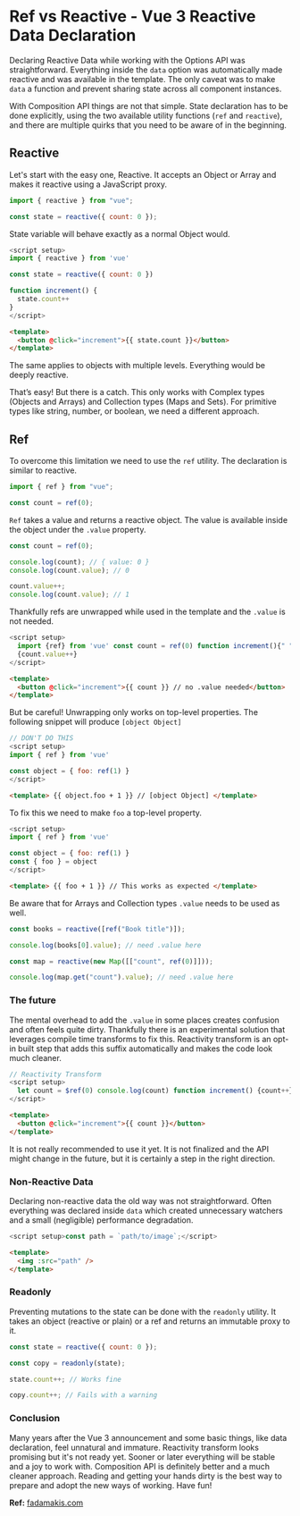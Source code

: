 # Ref vs Reactive - Vue 3 Reactive Data Declaration

Declaring Reactive Data while working with the Options API was straightforward. Everything inside the `data` option was automatically made reactive and was available in the template. The only caveat was to make `data` a function and prevent sharing state across all component instances.

With Composition API things are not that simple. State declaration has to be done explicitly, using the two available utility functions (`ref` and `reactive`), and there are multiple quirks that you need to be aware of in the beginning.

## Reactive

Let's start with the easy one, Reactive. It accepts an Object or Array and makes it reactive using a JavaScript proxy.

```js
import { reactive } from "vue";

const state = reactive({ count: 0 });
```

State variable will behave exactly as a normal Object would.

```js
<script setup>
import { reactive } from 'vue'

const state = reactive({ count: 0 })

function increment() {
  state.count++
}
</script>
```

```html
<template>
  <button @click="increment">{{ state.count }}</button>
</template>
```

The same applies to objects with multiple levels. Everything would be deeply reactive.

That’s easy! But there is a catch. This only works with Complex types (Objects and Arrays) and Collection types (Maps and Sets). For primitive types like string, number, or boolean, we need a different approach.

## Ref

To overcome this limitation we need to use the `ref` utility. The declaration is similar to reactive.

```js
import { ref } from "vue";

const count = ref(0);
```

`Ref` takes a value and returns a reactive object. The value is available inside the object under the `.value` property.

```js
const count = ref(0);

console.log(count); // { value: 0 }
console.log(count.value); // 0

count.value++;
console.log(count.value); // 1
```

Thankfully refs are unwrapped while used in the template and the `.value` is not needed.

```js
<script setup>
  import {ref} from 'vue' const count = ref(0) function increment(){" "}
  {count.value++}
</script>
```

```html
<template>
  <button @click="increment">{{ count }} // no .value needed</button>
</template>
```

But be careful! Unwrapping only works on top-level properties. The following snippet will produce `[object Object]`

```js
// DON'T DO THIS
<script setup>
import { ref } from 'vue'

const object = { foo: ref(1) }
</script>
```

```html
<template> {{ object.foo + 1 }} // [object Object] </template>
```

To fix this we need to make `foo` a top-level property.

```js
<script setup>
import { ref } from 'vue'

const object = { foo: ref(1) }
const { foo } = object
</script>
```

```html
<template> {{ foo + 1 }} // This works as expected </template>
```

Be aware that for Arrays and Collection types `.value` needs to be used as well.

```js
const books = reactive([ref("Book title")]);

console.log(books[0].value); // need .value here

const map = reactive(new Map([["count", ref(0)]]));

console.log(map.get("count").value); // need .value here
```

### The future

The mental overhead to add the `.value` in some places creates confusion and often feels quite dirty. Thankfully there is an experimental solution that leverages compile time transforms to fix this. Reactivity transform is an opt-in built step that adds this suffix automatically and makes the code look much cleaner.

```js
// Reactivity Transform
<script setup>
  let count = $ref(0) console.log(count) function increment() {count++}
</script>
```

```html
<template>
  <button @click="increment">{{ count }}</button>
</template>
```

It is not really recommended to use it yet. It is not finalized and the API might change in the future, but it is certainly a step in the right direction.

### Non-Reactive Data

Declaring non-reactive data the old way was not straightforward. Often everything was declared inside `data` which created unnecessary watchers and a small (negligible) performance degradation.

```js
<script setup>const path = `path/to/image`;</script>
```

```html
<template>
  <img :src="path" />
</template>
```

### Readonly

Preventing mutations to the state can be done with the `readonly` utility. It takes an object (reactive or plain) or a ref and returns an immutable proxy to it.

```js
const state = reactive({ count: 0 });

const copy = readonly(state);

state.count++; // Works fine

copy.count++; // Fails with a warning
```

### Conclusion

Many years after the Vue 3 announcement and some basic things, like data declaration, feel unnatural and immature. Reactivity transform looks promising but it's not ready yet. Sooner or later everything will be stable and a joy to work with. Composition API is definitely better and a much cleaner approach. Reading and getting your hands dirty is the best way to prepare and adopt the new ways of working. Have fun!

**Ref:** [fadamakis.com](https://fadamakis.com/vue-3-reactive-data-declaration-d17edc0a92e3)
